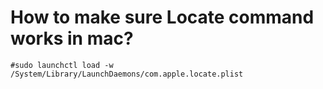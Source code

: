 # How to make sure Locate command works in mac?

```
#sudo launchctl load -w /System/Library/LaunchDaemons/com.apple.locate.plist
```
